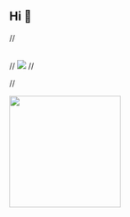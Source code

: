 ## Hi 👋

// <p align="left">  
//  <img src="https://count.getloli.com/get/@ligdy7?theme=rule34">
// </p> 

<!-- github statistics -->

// <div align="left"><img height="200" src="https://github-readme-stats.vercel.app/api?username=ligdy7&show_icons=true" /></div>
